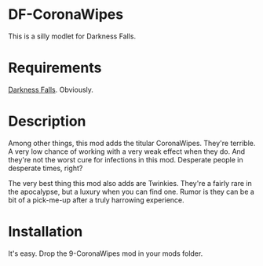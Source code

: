 # DF-CoronaWipes
This is a silly modlet for Darkness Falls.

# Requirements
[Darkness Falls](https://gitlab.com/KhaineGB/darkness-falls-a20/-/tree/main). Obviously.

# Description
Among other things, this mod adds the titular CoronaWipes.  They're terrible.  A very low chance of working with a very weak effect when they do.  And they're not the worst cure for infections in this mod.  Desperate people in desperate times, right?

The very best thing this mod also adds are Twinkies.  They're a fairly rare in the apocalypse, but a luxury when you can find one.  Rumor is they can be a bit of a pick-me-up after a truly harrowing experience. 

# Installation
It's easy. Drop the 9-CoronaWipes mod in your mods folder.
